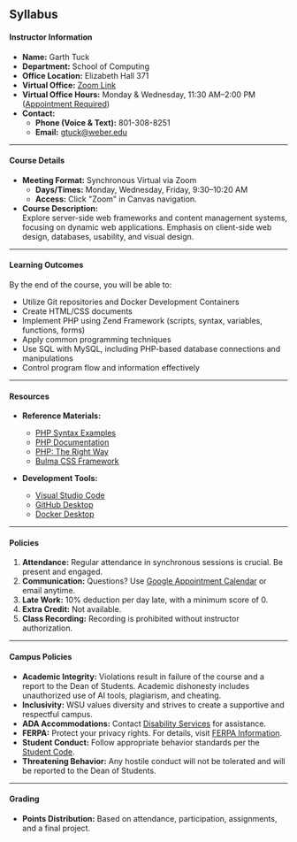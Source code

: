## **Syllabus**

#### **Instructor Information**
- **Name:** Garth Tuck  
- **Department:** School of Computing  
- **Office Location:** Elizabeth Hall 371  
- **Virtual Office:** [Zoom Link](https://weber.zoom.us/j/8013088825)  
- **Virtual Office Hours:** Monday & Wednesday, 11:30 AM–2:00 PM ([Appointment Required](https://calendar.google.com/calendar/u/0/appointments/schedules/AcZssZ2ZxOHd88y9dR5ZmI1YgcfcnhVGj2lfXlknmyVUPbRtVoTjHj3OJbIADiaxM2RC9pGFkeTWF6CK?gv=true))  
- **Contact:**  
   - **Phone (Voice & Text):** 801-308-8251  
   - **Email:** [gtuck@weber.edu](mailto:gtuck@weber.edu)  

---

#### **Course Details**
- **Meeting Format:** Synchronous Virtual via Zoom  
   - **Days/Times:** Monday, Wednesday, Friday, 9:30–10:20 AM  
   - **Access:** Click "Zoom" in Canvas navigation.  
- **Course Description:**  
  Explore server-side web frameworks and content management systems, focusing on dynamic web applications. Emphasis on client-side web design, databases, usability, and visual design.

---

#### **Learning Outcomes**
By the end of the course, you will be able to:  
- Utilize Git repositories and Docker Development Containers  
- Create HTML/CSS documents  
- Implement PHP using Zend Framework (scripts, syntax, variables, functions, forms)  
- Apply common programming techniques  
- Use SQL with MySQL, including PHP-based database connections and manipulations  
- Control program flow and information effectively  

---

#### **Resources**
- **Reference Materials:**  
  - [PHP Syntax Examples](https://github.com/gtuck/web3400/blob/main/php-code-examples.md)  
  - [PHP Documentation](https://www.codecademy.com/resources/docs/php)  
  - [PHP: The Right Way](https://phptherightway.com)  
  - [Bulma CSS Framework](https://bulma.io)  

- **Development Tools:**  
  - [Visual Studio Code](https://code.visualstudio.com)  
  - [GitHub Desktop](https://desktop.github.com)  
  - [Docker Desktop](https://www.docker.com/products/docker-desktop)  

---

#### **Policies**
1. **Attendance:** Regular attendance in synchronous sessions is crucial. Be present and engaged.  
2. **Communication:** Questions? Use [Google Appointment Calendar](https://calendar.google.com/calendar/u/0/appointments/schedules/AcZssZ2ZxOHd88y9dR5ZmI1YgcfcnhVGj2lfXlknmyVUPbRtVoTjHj3OJbIADiaxM2RC9pGFkeTWF6CK?gv=true) or email anytime.  
3. **Late Work:** 10% deduction per day late, with a minimum score of 0.  
4. **Extra Credit:** Not available.  
5. **Class Recording:** Recording is prohibited without instructor authorization.  

---

#### **Campus Policies**
- **Academic Integrity:** Violations result in failure of the course and a report to the Dean of Students. Academic dishonesty includes unauthorized use of AI tools, plagiarism, and cheating.  
- **Inclusivity:** WSU values diversity and strives to create a supportive and respectful campus.  
- **ADA Accommodations:** Contact [Disability Services](https://www.weber.edu/disabilityservices/default.html) for assistance.  
- **FERPA:** Protect your privacy rights. For details, visit [FERPA Information](https://www.weber.edu/registrar/FERPA.html).  
- **Student Conduct:** Follow appropriate behavior standards per the [Student Code](https://www.weber.edu/ppm/Policies/6-22_StudentCode.html).  
- **Threatening Behavior:** Any hostile conduct will not be tolerated and will be reported to the Dean of Students.  

---

#### **Grading**
- **Points Distribution:** Based on attendance, participation, assignments, and a final project.  
